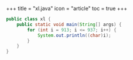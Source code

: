 +++
title = "xl.java"
icon = "article"
toc = true
+++
``` java
public class xl {
    public static void main(String[] args) {
        for (int i = 913; i <= 937; i++) {
            System.out.println((char)i);
        }
    }
}
```